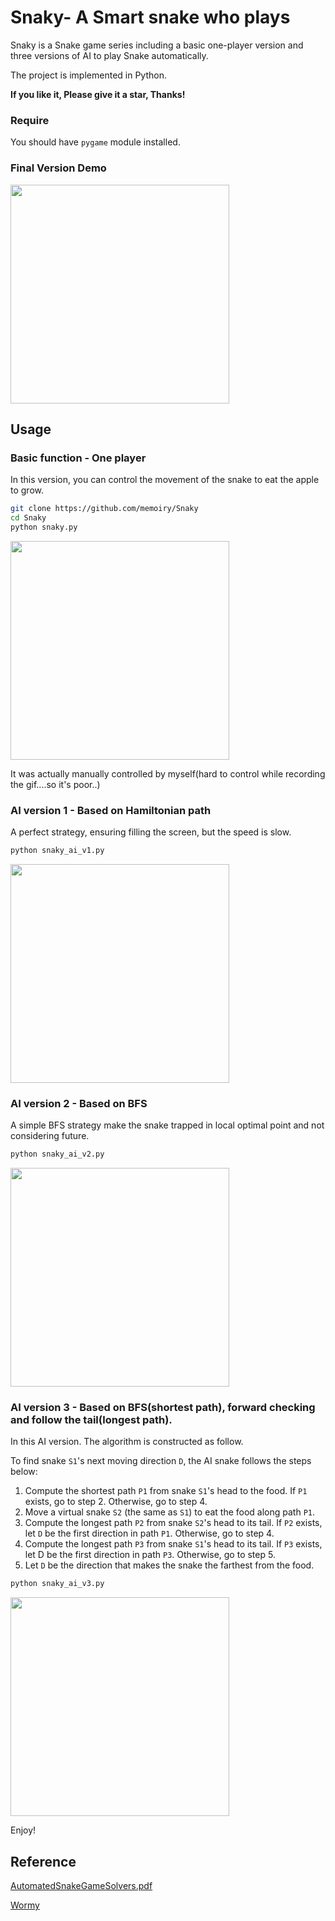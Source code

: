 # Snaky- A Smart snake who plays

Snaky is a Snake game series including a basic one-player version and three versions of AI to play Snake automatically.

The project is implemented in Python.

**If you like it, Please give it a star, Thanks!**
### Require

You should have `pygame` module installed.

### Final Version Demo

<img src="./images/snaky_ai_v3.gif" width="350">

## Usage

### Basic function - One player

In this version, you can control the movement of the snake to eat the apple to grow.

```bash
git clone https://github.com/memoiry/Snaky
cd Snaky
python snaky.py
```

<img src="https://ooo.0o0.ooo/2017/03/19/58ce1d1270940.gif" width="350">

It was actually manually controlled by myself(hard to control while recording the gif....so it's poor..)




### AI version 1 - Based on Hamiltonian path

A perfect strategy, ensuring filling the screen, but the speed is slow.

```bash
python snaky_ai_v1.py
```

<img src="./images/snaky_ai_v1.gif" width="350">


### AI version 2 - Based on BFS

A simple BFS strategy make the snake trapped in local optimal point and not considering future.

```bash
python snaky_ai_v2.py
```

<img src="./images/snaky_ai_v2.gif" width="350">



### AI version 3 - Based on BFS(shortest path), forward checking and follow the tail(longest path).

In this AI version. The algorithm is constructed as follow.

To find snake `S1`'s next moving direction `D`, the AI snake follows the steps below:

1. Compute the shortest path `P1` from snake `S1`'s head to the food. If `P1` exists, go to step 2. Otherwise, go to step 4.
2. Move a virtual snake `S2` (the same as `S1`) to eat the food along path `P1`.
3. Compute the longest path `P2` from snake `S2`'s head to its tail. If `P2` exists, let `D` be the first direction in path `P1`. Otherwise, go to step 4.
4. Compute the longest path `P3` from snake `S1`'s head to its tail. If `P3` exists, let D be the first direction in path `P3`. Otherwise, go to step 5.
5. Let `D` be the direction that makes the snake the farthest from the food.

```bash
python snaky_ai_v3.py
```

<img src="./images/snaky_ai_v3.gif" width="350">


Enjoy!

## Reference

[AutomatedSnakeGameSolvers.pdf](http://sites.uci.edu/joana1/files/2016/12/AutomatedSnakeGameSolvers)

[Wormy](https://github.com/asweigart/making-games-with-python-and-pygame/blob/master/wormy/wormy.py)

